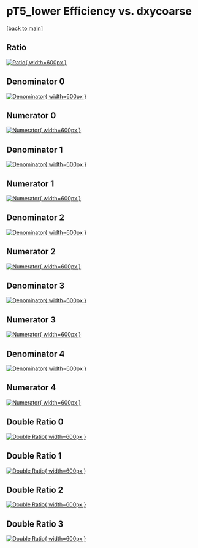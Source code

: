 # pT5_lower Efficiency vs. dxycoarse

[[back to main](./)]



## Ratio

[![Ratio](../mtv/var/pT5_lower_xtr_0_0_eff_dxycoarse.png){ width=600px }](../mtv/var/pT5_lower_xtr_0_0_eff_dxycoarse.pdf)

## Denominator 0

[![Denominator](../mtv/den/pT5_lower_xtr_0_0_eff_dxycoarse_den0.png){ width=600px }](../mtv/den/pT5_lower_xtr_0_0_eff_dxycoarse_den0.pdf)

## Numerator 0

[![Numerator](../mtv/num/pT5_lower_xtr_0_0_eff_dxycoarse_num0.png){ width=600px }](../mtv/num/pT5_lower_xtr_0_0_eff_dxycoarse_num0.pdf)

## Denominator 1

[![Denominator](../mtv/den/pT5_lower_xtr_0_0_eff_dxycoarse_den1.png){ width=600px }](../mtv/den/pT5_lower_xtr_0_0_eff_dxycoarse_den1.pdf)

## Numerator 1

[![Numerator](../mtv/num/pT5_lower_xtr_0_0_eff_dxycoarse_num1.png){ width=600px }](../mtv/num/pT5_lower_xtr_0_0_eff_dxycoarse_num1.pdf)

## Denominator 2

[![Denominator](../mtv/den/pT5_lower_xtr_0_0_eff_dxycoarse_den2.png){ width=600px }](../mtv/den/pT5_lower_xtr_0_0_eff_dxycoarse_den2.pdf)

## Numerator 2

[![Numerator](../mtv/num/pT5_lower_xtr_0_0_eff_dxycoarse_num2.png){ width=600px }](../mtv/num/pT5_lower_xtr_0_0_eff_dxycoarse_num2.pdf)

## Denominator 3

[![Denominator](../mtv/den/pT5_lower_xtr_0_0_eff_dxycoarse_den3.png){ width=600px }](../mtv/den/pT5_lower_xtr_0_0_eff_dxycoarse_den3.pdf)

## Numerator 3

[![Numerator](../mtv/num/pT5_lower_xtr_0_0_eff_dxycoarse_num3.png){ width=600px }](../mtv/num/pT5_lower_xtr_0_0_eff_dxycoarse_num3.pdf)

## Denominator 4

[![Denominator](../mtv/den/pT5_lower_xtr_0_0_eff_dxycoarse_den4.png){ width=600px }](../mtv/den/pT5_lower_xtr_0_0_eff_dxycoarse_den4.pdf)

## Numerator 4

[![Numerator](../mtv/num/pT5_lower_xtr_0_0_eff_dxycoarse_num4.png){ width=600px }](../mtv/num/pT5_lower_xtr_0_0_eff_dxycoarse_num4.pdf)

## Double Ratio 0

[![Double Ratio](../mtv/ratio/pT5_lower_xtr_0_0_eff_dxycoarse_ratio0.png){ width=600px }](../mtv/ratio/pT5_lower_xtr_0_0_eff_dxycoarse_ratio0.pdf)

## Double Ratio 1

[![Double Ratio](../mtv/ratio/pT5_lower_xtr_0_0_eff_dxycoarse_ratio1.png){ width=600px }](../mtv/ratio/pT5_lower_xtr_0_0_eff_dxycoarse_ratio1.pdf)

## Double Ratio 2

[![Double Ratio](../mtv/ratio/pT5_lower_xtr_0_0_eff_dxycoarse_ratio2.png){ width=600px }](../mtv/ratio/pT5_lower_xtr_0_0_eff_dxycoarse_ratio2.pdf)

## Double Ratio 3

[![Double Ratio](../mtv/ratio/pT5_lower_xtr_0_0_eff_dxycoarse_ratio3.png){ width=600px }](../mtv/ratio/pT5_lower_xtr_0_0_eff_dxycoarse_ratio3.pdf)


